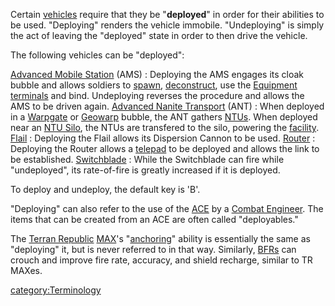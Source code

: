 Certain [vehicles](Vehicle.md) require that they be
"**deployed**" in order for their abilities to be used. "Deploying"
renders the vehicle immobile. "Undeploying" is simply the act of leaving
the "deployed" state in order to then drive the vehicle.

The following vehicles can be "deployed":

[Advanced Mobile Station](Advanced_Mobile_Station.md) (AMS) : Deploying the AMS engages its cloak bubble and allows soldiers to [spawn](Spawn.md), [deconstruct](Deconstruct.md), use the [Equipment terminals](Equipment_Terminal.md) and bind. Undeploying reverses the procedure and allows the AMS to be driven again.
[Advanced Nanite Transport](Advanced_Nanite_Transport.md) (ANT) : When deployed in a [Warpgate](Warpgate.md) or [Geowarp](Geowarp.md) bubble, the ANT gathers [NTUs](NTU.md). When deployed near an [NTU Silo](NTU_Silo.md), the NTUs are transfered to the silo, powering the [facility](Facility.md).
[Flail](Flail.md) : Deploying the Flail allows its Dispersion Cannon to be used.
[Router](Router.md) : Deploying the Router allows a [telepad](Telepad.md) to be deployed and allows the link to be established.
[Switchblade](Switchblade.md) : While the Switchblade can fire while "undeployed", its rate-of-fire is greatly increased if it is deployed.

To deploy and undeploy, the default key is 'B'.

"Deploying" can also refer to the use of the
[ACE](Adaptive_Construction_Engine.md) by a [Combat
Engineer](Combat_Engineering.md). The items that can be created
from an ACE are often called "deployables."

The [Terran Republic](Terran_Republic.md)
[MAX](Mechanized_Assault_Exo-Suit.md)'s "[anchoring](Anchoring.md)" ability is
essentially the same as "deploying" it, but is never referred to in that
way. Similarly, [BFRs](BattleFrame_Robotics.md) can crouch and improve fire rate,
accuracy, and shield recharge, similar to TR MAXes.

[category:Terminology](category:Terminology.md)
